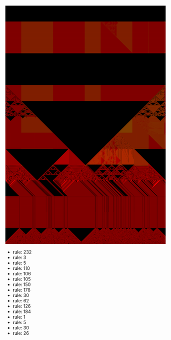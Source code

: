 ![photo](./output.png) 
 * rule: 232
* rule: 3
* rule: 5
* rule: 110
* rule: 106
* rule: 105
* rule: 150
* rule: 178
* rule: 30
* rule: 62
* rule: 126
* rule: 184
* rule: 1
* rule: 5
* rule: 30
* rule: 26
